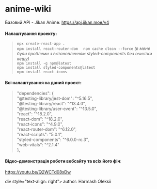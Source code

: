 
# anime-wiki

Базовий API - Jikan Anime: https://api.jikan.moe/v4

#### Налаштування проекту:  
>`npx create-react-app .`  
>`npm install react-router-dom  `
>`npm cache clean --force` _(в мене були проблеми з встановленням styled-components без очистки кешу)_  
>`npm install -g npm@latest`  
>`npm install styled-components@latest`   
>`npm install react-icons`  

#### Всі налаштування на даний проект:
>"dependencies": {  
    "@testing-library/jest-dom": "^5.16.5",  
    "@testing-library/react": "^13.4.0",  
    "@testing-library/user-event": "^13.5.0",  
    "react": "^18.2.0",  
    "react-dom": "^18.2.0",  
    "react-icons": "^4.9.0",  
    "react-router-dom": "^6.12.0",  
    "react-scripts": "5.0.1",  
    "styled-components": "^6.0.0-rc.3",  
    "web-vitals": "^2.1.4"  
  },


#### **Відео-демонстрація роботи вебсайту та всіх його фіч:**  
https://youtu.be/Q2WCTd08xDw

div style="text-align: right"> author: Harmash Oleksii </div>
